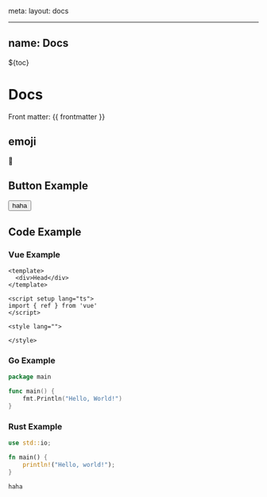 <route lang="yaml">
  meta:
    layout: docs
</route>

---
name: Docs
---

<style>

</style>

${toc}

# Docs

Front matter: {{ frontmatter }}

## emoji

:satellite:

## Button Example

<button>haha</button>

## Code Example

### Vue Example

``` vue
<template>
  <div>Head</div>
</template>

<script setup lang="ts">
import { ref } from 'vue'
</script>

<style lang="">

</style>
```

### Go Example

``` go
package main

func main() {
    fmt.Println("Hello, World!")
}
```

### Rust Example

``` rust
use std::io;

fn main() {
    println!("Hello, world!");
}
```

`haha`
